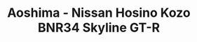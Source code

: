 ---
layout: product
title: "Aoshima - Nissan Hosino Kozo BNR34 Skyline GT-R"
price: "TBA" 
desc: "N/A"
img_path: "/assets/img/AO57339.webp"
brand: "N/A"
available: false
special_offer: false
new: false
soon: false
cat: "010000"
subcat: "013700"
subsubcat: "0N/A"
sifra: "AO57339"
popular: false
spec: false
---